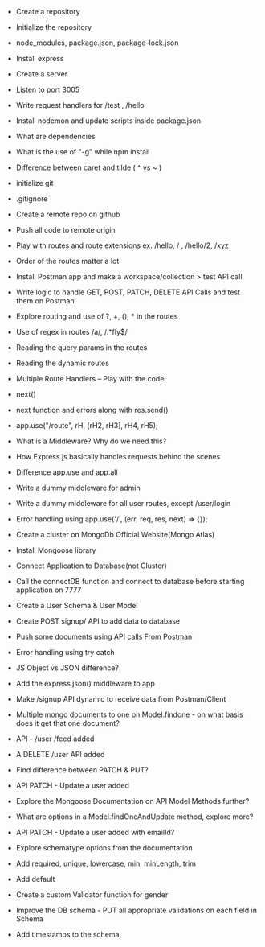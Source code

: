 - Create a repository
- Initialize the repository
- node_modules, package.json, package-lock.json
- Install express
- Create a server
- Listen to port 3005
- Write request handlers for /test , /hello
- Install nodemon and update scripts inside package.json
- What are dependencies
- What is the use of "-g" while npm install
- Difference between caret and tilde ( ^ vs ~ )

- initialize git
- .gitignore
- Create a remote repo on github
- Push all code to remote origin
- Play with routes and route extensions ex. /hello, / , /hello/2, /xyz
- Order of the routes matter a lot
- Install Postman app and make a workspace/collection > test API call
- Write logic to handle GET, POST, PATCH, DELETE API Calls and test them on Postman
- Explore routing and use of ?, +, (), \* in the routes
- Use of regex in routes /a/, /.\*fly$/
- Reading the query params in the routes
- Reading the dynamic routes
- Multiple Route Handlers – Play with the code
- next()
- next function and errors along with res.send()
- app.use("/route", rH, [rH2, rH3], rH4, rH5);
- What is a Middleware? Why do we need this?
- How Express.js basically handles requests behind the scenes
- Difference app.use and app.all
- Write a dummy middleware for admin
- Write a dummy middleware for all user routes, except /user/login
- Error handling using app.use('/', (err, req, res, next) => {});

- Create a cluster on MongoDb Official Website(Mongo Atlas)
- Install Mongoose library
- Connect Application to Database(not Cluster)
- Call the connectDB function and connect to database before starting application on 7777
- Create a User Schema & User Model

- Create POST signup/ API to add data to database
- Push some documents using API calls From Postman
- Error handling using try catch

- JS Object vs JSON difference?
- Add the express.json() middleware to app
- Make /signup API dynamic to receive data from Postman/Client
- Multiple mongo documents to one on Model.findone - on what basis does it get that one document?
- API - /user /feed added

- A DELETE /user API added
- Find difference between PATCH & PUT?

- API PATCH - Update a user added
- Explore the Mongoose Documentation on API Model Methods further?
- What are options in a Model.findOneAndUpdate method, explore more?
- API PATCH - Update a user added with emailId?

- Explore schematype options from the documentation
- Add required, unique, lowercase, min, minLength, trim
- Add default
- Create a custom Validator function for gender
- Improve the DB schema - PUT all appropriate validations on each field in Schema
- Add timestamps to the schema
